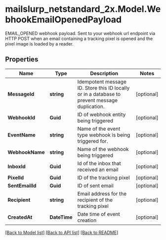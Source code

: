 # mailslurp_netstandard_2x.Model.WebhookEmailOpenedPayload
EMAIL_OPENED webhook payload. Sent to your webhook url endpoint via HTTP POST when an email containing a tracking pixel is opened and the pixel image is loaded by a reader.

## Properties

Name | Type | Description | Notes
------------ | ------------- | ------------- | -------------
**MessageId** | **string** | Idempotent message ID. Store this ID locally or in a database to prevent message duplication. | [optional] 
**WebhookId** | **Guid** | ID of webhook entity being triggered | [optional] 
**EventName** | **string** | Name of the event type webhook is being triggered for. | [optional] 
**WebhookName** | **string** | Name of the webhook being triggered | [optional] 
**InboxId** | **Guid** | Id of the inbox that received an email | [optional] 
**PixelId** | **Guid** | ID of the tracking pixel | [optional] 
**SentEmailId** | **Guid** | ID of sent email | [optional] 
**Recipient** | **string** | Email address for the recipient of the tracking pixel | [optional] 
**CreatedAt** | **DateTime** | Date time of event creation | [optional] 

[[Back to Model list]](../README#documentation-for-models) [[Back to API list]](../README#documentation-for-api-endpoints) [[Back to README]](../README)

